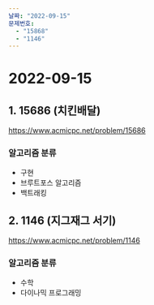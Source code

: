 ```yaml
---
날짜: "2022-09-15"
문제번호:
  - "15868"
  - "1146"
---
```


# 2022-09-15

## 1. 15686 (치킨배달)
https://www.acmicpc.net/problem/15686

### 알고리즘 분류

- 구현
- 브루트포스 알고리즘
- 백트래킹

## 2. 1146 (지그재그 서기)
https://www.acmicpc.net/problem/1146

### 알고리즘 분류

- 수학
- 다이나믹 프로그래밍
